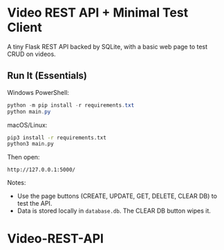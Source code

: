 # Video REST API + Minimal Test Client

A tiny Flask REST API backed by SQLite, with a basic web page to test CRUD on videos.

## Run It (Essentials)

Windows PowerShell:
```powershell
python -m pip install -r requirements.txt
python main.py
```

macOS/Linux:
```bash
pip3 install -r requirements.txt
python3 main.py
```

Then open:
```
http://127.0.0.1:5000/
```

Notes:
- Use the page buttons (CREATE, UPDATE, GET, DELETE, CLEAR DB) to test the API.
- Data is stored locally in `database.db`. The CLEAR DB button wipes it.
# Video-REST-API
